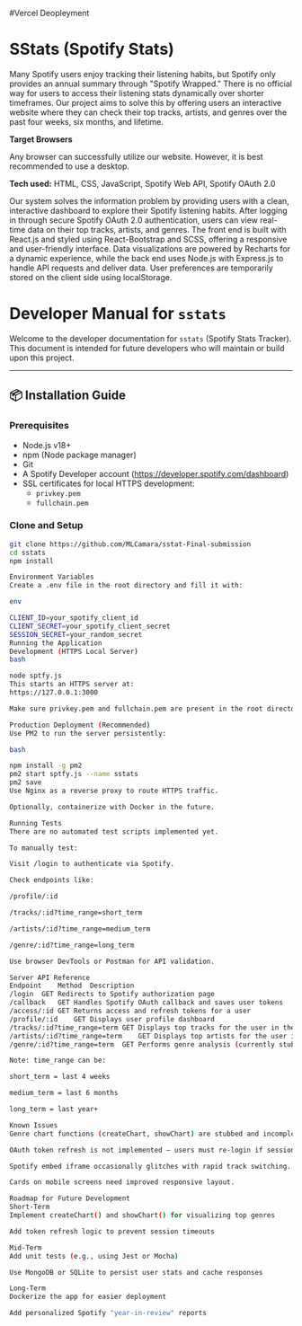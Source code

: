 #Vercel Deopleyment


# SStats (Spotify Stats)

Many Spotify users enjoy tracking their listening habits, but Spotify only provides an annual summary through "Spotify Wrapped." There is no official way for users to access their listening stats dynamically over shorter timeframes. Our project aims to solve this by offering users an interactive website where they can check their top tracks, artists, and genres over the past four weeks, six months, and lifetime.

**Target Browsers**

Any browser can successfully utilize our website. However, it is best recommended to use a desktop.

**Tech used:** HTML, CSS, JavaScript, Spotify Web API, Spotify OAuth 2.0

Our system solves the information problem by providing users with a clean, interactive dashboard to explore their Spotify listening habits. After logging in through secure Spotify OAuth 2.0 authentication, users can view real-time data on their top tracks, artists, and genres. The front end is built with React.js and styled using React-Bootstrap and SCSS, offering a responsive and user-friendly interface. Data visualizations are powered by Recharts for a dynamic experience, while the back end uses Node.js with Express.js to handle API requests and deliver data. User preferences are temporarily stored on the client side using localStorage.


# Developer Manual for `sstats`

Welcome to the developer documentation for `sstats` (Spotify Stats Tracker). This document is intended for future developers who will maintain or build upon this project.

---

## 📦 Installation Guide

### Prerequisites

- Node.js v18+
- npm (Node package manager)
- Git
- A Spotify Developer account (https://developer.spotify.com/dashboard)
- SSL certificates for local HTTPS development:
  - `privkey.pem`
  - `fullchain.pem`

### Clone and Setup

```bash
git clone https://github.com/MLCamara/sstat-Final-submission
cd sstats
npm install

Environment Variables
Create a .env file in the root directory and fill it with:

env

CLIENT_ID=your_spotify_client_id
CLIENT_SECRET=your_spotify_client_secret
SESSION_SECRET=your_random_secret
Running the Application
Development (HTTPS Local Server)
bash

node sptfy.js
This starts an HTTPS server at:
https://127.0.0.1:3000

Make sure privkey.pem and fullchain.pem are present in the root directory for HTTPS to work.

Production Deployment (Recommended)
Use PM2 to run the server persistently:

bash

npm install -g pm2
pm2 start sptfy.js --name sstats
pm2 save
Use Nginx as a reverse proxy to route HTTPS traffic.

Optionally, containerize with Docker in the future.

Running Tests
There are no automated test scripts implemented yet.

To manually test:

Visit /login to authenticate via Spotify.

Check endpoints like:

/profile/:id

/tracks/:id?time_range=short_term

/artists/:id?time_range=medium_term

/genre/:id?time_range=long_term

Use browser DevTools or Postman for API validation.

Server API Reference
Endpoint	Method	Description
/login	GET	Redirects to Spotify authorization page
/callback	GET	Handles Spotify OAuth callback and saves user tokens
/access/:id	GET	Returns access and refresh tokens for a user
/profile/:id	GET	Displays user profile dashboard
/tracks/:id?time_range=term	GET	Displays top tracks for the user in the given range
/artists/:id?time_range=term	GET	Displays top artists for the user in the given range
/genre/:id?time_range=term	GET	Performs genre analysis (currently stubbed)

Note: time_range can be:

short_term = last 4 weeks

medium_term = last 6 months

long_term = last year+

Known Issues
Genre chart functions (createChart, showChart) are stubbed and incomplete.

OAuth token refresh is not implemented — users must re-login if session expires.

Spotify embed iframe occasionally glitches with rapid track switching.

Cards on mobile screens need improved responsive layout.

Roadmap for Future Development
Short-Term
Implement createChart() and showChart() for visualizing top genres

Add token refresh logic to prevent session timeouts

Mid-Term
Add unit tests (e.g., using Jest or Mocha)

Use MongoDB or SQLite to persist user stats and cache responses

Long-Term
Dockerize the app for easier deployment

Add personalized Spotify "year-in-review" reports
